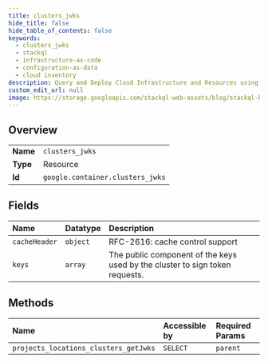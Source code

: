 ```yaml
---
title: clusters_jwks
hide_title: false
hide_table_of_contents: false
keywords:
  - clusters_jwks
  - stackql
  - infrastructure-as-code
  - configuration-as-data
  - cloud inventory
description: Query and Deploy Cloud Infrastructure and Resources using SQL
custom_edit_url: null
image: https://storage.googleapis.com/stackql-web-assets/blog/stackql-blog-post-featured-image.png
---
```

  
    

## Overview
<table><tbody>
<tr><td><b>Name</b></td><td><code>clusters_jwks</code></td></tr>
<tr><td><b>Type</b></td><td>Resource</td></tr>
<tr><td><b>Id</b></td><td><code>google.container.clusters_jwks</code></td></tr>
</tbody></table>

## Fields
| Name | Datatype | Description |
|:-----|:---------|:------------|
| `cacheHeader` | `object` | RFC-2616: cache control support |
| `keys` | `array` | The public component of the keys used by the cluster to sign token requests. |
## Methods
| Name | Accessible by | Required Params |
|:-----|:--------------|:----------------|
| `projects_locations_clusters_getJwks` | `SELECT` | `parent` |
